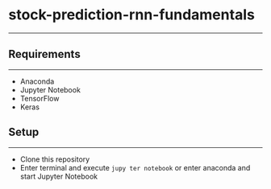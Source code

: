 # stock-prediction-rnn-fundamentals
---

## Requirements
---
- Anaconda
- Jupyter Notebook
- TensorFlow
- Keras

## Setup
---
- Clone this repository
- Enter terminal and execute `jupy ter notebook` or enter anaconda and start Jupyter Notebook